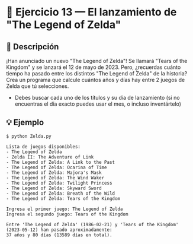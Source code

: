 # 🧮 Ejercicio 13 — El lanzamiento de "The Legend of Zelda"

## 📌 Descripción



 ¡Han anunciado un nuevo "The Legend of Zelda"!
 Se llamará "Tears of the Kingdom" y se lanzará el 12 de mayo de 2023.
 Pero, ¿recuerdas cuánto tiempo ha pasado entre los distintos
 "The Legend of Zelda" de la historia?
 Crea un programa que calcule cuántos años y días hay entre 2 juegos de Zelda
 que tú selecciones.
 - Debes buscar cada uno de los títulos y su día de lanzamiento 
   (si no encuentras el día exacto puedes usar el mes, o incluso inventártelo)



## 💡 Ejemplo

    
    $ python Zelda.py

    Lista de juegos disponibles:
    - The Legend of Zelda
    - Zelda II: The Adventure of Link
    - The Legend of Zelda: A Link to the Past
    - The Legend of Zelda: Ocarina of Time
    - The Legend of Zelda: Majora's Mask
    - The Legend of Zelda: The Wind Waker
    - The Legend of Zelda: Twilight Princess
    - The Legend of Zelda: Skyward Sword
    - The Legend of Zelda: Breath of the Wild
    - The Legend of Zelda: Tears of the Kingdom

    Ingresa el primer juego: The Legend of Zelda
    Ingresa el segundo juego: Tears of the Kingdom

    Entre 'The Legend of Zelda' (1986-02-21) y 'Tears of the Kingdom' (2023-05-12) han pasado aproximadamente:
    37 años y 80 días (13589 días en total).

   